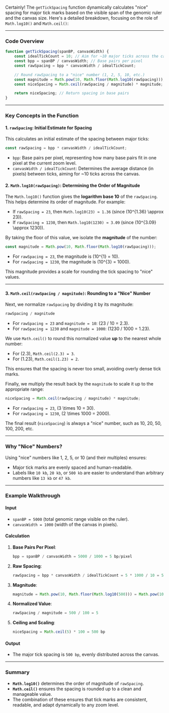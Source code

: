 Certainly! The `getTickSpacing` function dynamically calculates "nice" spacing for major tick marks based on the visible span of the genomic ruler and the canvas size. Here's a detailed breakdown, focusing on the role of `Math.log10()` and `Math.ceil()`:

---

### Code Overview
```javascript
function getTickSpacing(spanBP, canvasWidth) {
    const idealTickCount = 10; // Aim for ~10 major ticks across the canvas
    const bpp = spanBP / canvasWidth; // Base pairs per pixel
    const rawSpacing = bpp * canvasWidth / idealTickCount;

    // Round rawSpacing to a "nice" number (1, 2, 5, 10, etc.)
    const magnitude = Math.pow(10, Math.floor(Math.log10(rawSpacing)));
    const niceSpacing = Math.ceil(rawSpacing / magnitude) * magnitude;

    return niceSpacing; // Return spacing in base pairs
}
```

---

### Key Concepts in the Function

#### 1. **`rawSpacing`: Initial Estimate for Spacing**
This calculates an initial estimate of the spacing between major ticks:
```javascript
const rawSpacing = bpp * canvasWidth / idealTickCount;
```
- `bpp`: Base pairs per pixel, representing how many base pairs fit in one pixel at the current zoom level.
- `canvasWidth / idealTickCount`: Determines the average distance (in pixels) between ticks, aiming for ~10 ticks across the canvas.

#### 2. **`Math.log10(rawSpacing)`: Determining the Order of Magnitude**
The `Math.log10()` function gives the **logarithm base 10** of the `rawSpacing`. This helps determine its order of magnitude. For example:
- If `rawSpacing = 23`, then `Math.log10(23) ≈ 1.36` (since \(10^{1.36} \approx 23\)).
- If `rawSpacing = 1230`, then `Math.log10(1230) ≈ 3.09` (since \(10^{3.09} \approx 1230\)).

By taking the floor of this value, we isolate the **magnitude** of the number:
```javascript
const magnitude = Math.pow(10, Math.floor(Math.log10(rawSpacing)));
```
- For `rawSpacing = 23`, the magnitude is \(10^{1} = 10\).
- For `rawSpacing = 1230`, the magnitude is \(10^{3} = 1000\).

This magnitude provides a scale for rounding the tick spacing to "nice" values.

---

#### 3. **`Math.ceil(rawSpacing / magnitude)`: Rounding to a "Nice" Number**
Next, we normalize `rawSpacing` by dividing it by its magnitude:
```javascript
rawSpacing / magnitude
```
- For `rawSpacing = 23` and `magnitude = 10`: \(23 / 10 = 2.3\).
- For `rawSpacing = 1230` and `magnitude = 1000`: \(1230 / 1000 = 1.23\).

We use `Math.ceil()` to round this normalized value **up** to the nearest whole number:
- For \(2.3\), `Math.ceil(2.3) = 3`.
- For \(1.23\), `Math.ceil(1.23) = 2`.

This ensures that the spacing is never too small, avoiding overly dense tick marks.

Finally, we multiply the result back by the `magnitude` to scale it up to the appropriate range:
```javascript
niceSpacing = Math.ceil(rawSpacing / magnitude) * magnitude;
```
- For `rawSpacing = 23`, \(3 \times 10 = 30\).
- For `rawSpacing = 1230`, \(2 \times 1000 = 2000\).

The final result (`niceSpacing`) is always a "nice" number, such as 10, 20, 50, 100, 200, etc.

---

### Why "Nice" Numbers?
Using "nice" numbers like 1, 2, 5, or 10 (and their multiples) ensures:
- Major tick marks are evenly spaced and human-readable.
- Labels like `10 kb`, `20 kb`, or `500 kb` are easier to understand than arbitrary numbers like `13 kb` or `47 kb`.

---

### Example Walkthrough
#### Input
- `spanBP = 5000` (total genomic range visible on the ruler).
- `canvasWidth = 1000` (width of the canvas in pixels).

#### Calculation
1. **Base Pairs Per Pixel**:
   ```javascript
   bpp = spanBP / canvasWidth = 5000 / 1000 = 5 bp/pixel
   ```

2. **Raw Spacing**:
   ```javascript
   rawSpacing = bpp * canvasWidth / idealTickCount = 5 * 1000 / 10 = 500 bp
   ```

3. **Magnitude**:
   ```javascript
   magnitude = Math.pow(10, Math.floor(Math.log10(500))) = Math.pow(10, 2) = 100
   ```

4. **Normalized Value**:
   ```javascript
   rawSpacing / magnitude = 500 / 100 = 5
   ```

5. **Ceiling and Scaling**:
   ```javascript
   niceSpacing = Math.ceil(5) * 100 = 500 bp
   ```

#### Output
- The major tick spacing is `500 bp`, evenly distributed across the canvas.

---

### Summary
- **`Math.log10()`** determines the order of magnitude of `rawSpacing`.
- **`Math.ceil()`** ensures the spacing is rounded up to a clean and manageable value.
- The combination of these ensures that tick marks are consistent, readable, and adapt dynamically to any zoom level.
